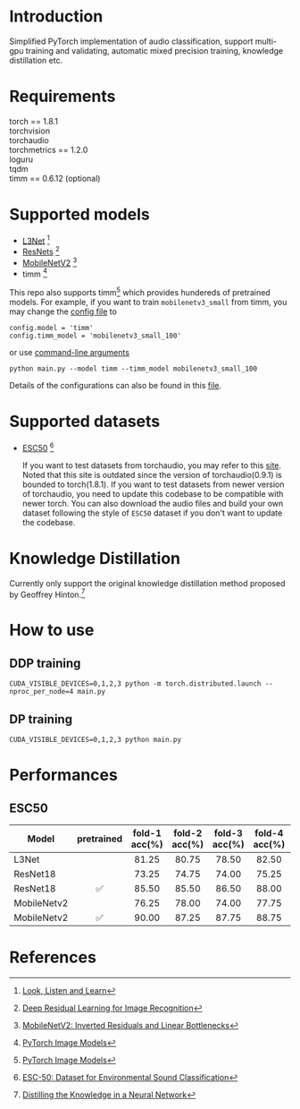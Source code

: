 # Introduction

Simplified PyTorch implementation of audio classification, support multi-gpu training and validating, automatic mixed precision training, knowledge distillation etc.  

# Requirements

torch == 1.8.1  
torchvision  
torchaudio  
torchmetrics == 1.2.0  
loguru  
tqdm  
timm == 0.6.12 (optional)  

# Supported models

- [L3Net](models/l3net.py) [^l3net]  
- [ResNets](models/resnet.py) [^resnet]  
- [MobileNetV2](models/mobilenetv2.py) [^mobilenetv2]  
- timm [^timm]  

This repo also supports timm[^timm] which provides hundereds of pretrained models. For example, if you want to train `mobilenetv3_small` from timm, you may change the [config file](configs/my_config.py) to  

```
config.model = 'timm'
config.timm_model = 'mobilenetv3_small_100'
```

or use [command-line arguments](configs/parser.py)  

```
python main.py --model timm --timm_model mobilenetv3_small_100
```

Details of the configurations can also be found in this [file](configs/parser.py).  

[^l3net]: [Look, Listen and Learn](https://arxiv.org/abs/1705.08168)  
[^resnet]: [Deep Residual Learning for Image Recognition](https://arxiv.org/abs/1512.03385)  
[^mobilenetv2]: [MobileNetV2: Inverted Residuals and Linear Bottlenecks](https://arxiv.org/abs/1801.04381)  
[^timm]: [PyTorch Image Models](https://github.com/huggingface/pytorch-image-models)  

# Supported datasets

- [ESC50](datasets/esc50.py) [^esc50]  
  
  If you want to test datasets from torchaudio, you may refer to this [site](https://pytorch.org/audio/0.9.0/datasets.html). Noted that this site is outdated since the version of torchaudio(0.9.1) is bounded to torch(1.8.1). If you want to test datasets from newer version of torchaudio, you need to update this codebase to be compatible with newer torch. You can also download the audio files and build your own dataset following the style of `ESC50` dataset if you don't want to update the codebase.  

[^esc50]: [ESC-50: Dataset for Environmental Sound Classification](https://github.com/karolpiczak/ESC-50)  

# Knowledge Distillation

Currently only support the original knowledge distillation method proposed by Geoffrey Hinton.[^kd]  

[^kd]: [Distilling the Knowledge in a Neural Network](https://arxiv.org/abs/1503.02531)  

# How to use

## DDP training

```
CUDA_VISIBLE_DEVICES=0,1,2,3 python -m torch.distributed.launch --nproc_per_node=4 main.py
```

## DP training

```
CUDA_VISIBLE_DEVICES=0,1,2,3 python main.py
```

# Performances

## ESC50

| Model       | pretrained         | fold-1 acc(%)	| fold-2 acc(%) | fold-3 acc(%) | fold-4 acc(%) | fold-5 acc(%) |  paper acc(%) | Mean Accuracy(%)	|
| ----------- |:------------------:|:--------------:|:-------------:|:-------------:|:-------------:|:-------------:|:-------------:|:-----------------:|
| L3Net		  |                    | 81.25			| 80.75			| 78.50			| 82.50			| 81.50			| 79.3			| 80.90				|
| ResNet18    |                    | 73.25			| 74.75			| 74.00			| 75.25			| 73.25			| n.a.			| 74.10				|
| ResNet18    | :white_check_mark: | 85.50			| 85.50			| 86.50			| 88.00			| 84.75			| n.a.			| 86.05				|
| MobileNetv2 |                    | 76.25			| 78.00			| 74.00			| 77.75			| 69.75			| n.a.			| 75.15				|
| MobileNetv2 | :white_check_mark: | 90.00			| 87.25			| 87.75			| 88.75			| 88.50			| n.a.			| 88.45				|

# References

